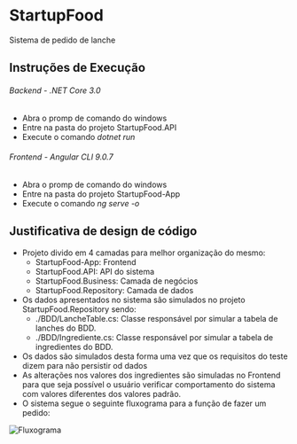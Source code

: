 # StartupFood
Sistema de pedido de lanche

## Instruções de Execução

###### Backend - .NET Core 3.0

 - Abra o promp de comando do windows
 - Entre na pasta do projeto StartupFood.API
 - Execute o comando <i>dotnet run</i>

###### Frontend - Angular CLI 9.0.7

 - Abra o promp de comando do windows
 - Entre na pasta do projeto StartupFood-App
 - Execute o comando <i>ng serve -o</i>

 ## Justificativa de design de código

  - Projeto divido em 4 camadas para melhor organização do mesmo:
        <ul>
        <li>StartupFood-App: Frontend</li>
        <li>StartupFood.API: API do sistema</li>
        <li>StartupFood.Business: Camada de negócios</li>
        <li>StartupFood.Repository: Camada de dados</li>
        </ul>
  - Os dados apresentados no sistema são simulados no projeto StartupFood.Repository sendo:
        <ul>
        <li>./BDD/LancheTable.cs: Classe responsável por simular a tabela de lanches do BDD.</li>
        <li>./BDD/Ingrediente.cs: Classe responsável por simular a tabela de ingredientes do BDD.</li>
        </ul>
  - Os dados são simulados desta forma uma vez que os requisitos do teste dizem para não persistir od dados
  - As alterações nos valores dos ingredientes são simuladas no Frontend para que seja possível
    o usuário verificar comportamento do sistema com valores diferentes dos valores padrão.
  - O sistema segue o seguinte fluxograma para a função de fazer um pedido:

  ![Fluxograma](https://user-images.githubusercontent.com/40437558/77694804-71487c80-6f89-11ea-8245-250c69417a1d.jpg)